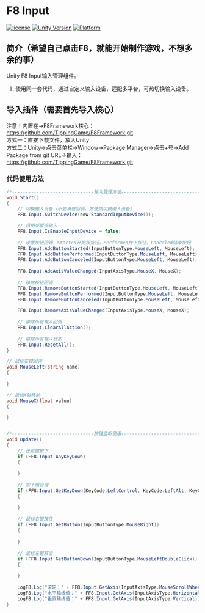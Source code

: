 # F8 Input

[![license](http://img.shields.io/badge/license-MIT-green.svg)](https://opensource.org/licenses/MIT) 
[![Unity Version](https://img.shields.io/badge/unity-2021|2022|2023|6000-blue)](https://unity.com) 
[![Platform](https://img.shields.io/badge/platform-Win%20%7C%20Android%20%7C%20iOS%20%7C%20Mac%20%7C%20Linux%20%7C%20WebGL-orange)]() 

## 简介（希望自己点击F8，就能开始制作游戏，不想多余的事）
Unity F8 Input输入管理组件。
1. 使用同一套代码，通过自定义输入设备，适配多平台，可热切换输入设备。

## 导入插件（需要首先导入核心）
注意！内置在->F8Framework核心：https://github.com/TippingGame/F8Framework.git  
方式一：直接下载文件，放入Unity  
方式二：Unity->点击菜单栏->Window->Package Manager->点击+号->Add Package from git URL->输入：https://github.com/TippingGame/F8Framework.git  

### 代码使用方法
```C#
/*------------------------------输入管理方法------------------------------*/
void Start()
{
    // 切换输入设备（不会清理回调，方便热切换输入设备）
    FF8.Input.SwitchDevice(new StandardInputDevice());

    // 启用或暂停输入
    FF8.Input.IsEnableInputDevice = false;
    
    // 设置按钮回调，Started开始按按钮，Performed按下按钮，Canceled结束按钮
    FF8.Input.AddButtonStarted(InputButtonType.MouseLeft, MouseLeft);
    FF8.Input.AddButtonPerformed(InputButtonType.MouseLeft, MouseLeft);
    FF8.Input.AddButtonCanceled(InputButtonType.MouseLeft, MouseLeft);
    
    FF8.Input.AddAxisValueChanged(InputAxisType.MouseX, MouseX);
    
    // 移除按钮回调
    FF8.Input.RemoveButtonStarted(InputButtonType.MouseLeft, MouseLeft);
    FF8.Input.RemoveButtonPerformed(InputButtonType.MouseLeft, MouseLeft);
    FF8.Input.RemoveButtonCanceled(InputButtonType.MouseLeft, MouseLeft);

    FF8.Input.RemoveAxisValueChanged(InputAxisType.MouseX, MouseX);
    
    // 移除所有输入回调
    FF8.Input.ClearAllAction();
    
    // 移除所有输入状态
    FF8.Input.ResetAll();
}

// 鼠标左键回调
void MouseLeft(string name)
{
    
}

// 鼠标X轴移动
void MouseX(float value)
{

}


/*------------------------------按键监听使用------------------------------*/
void Update()
{
    // 任意键按下
    if (FF8.Input.AnyKeyDown)
    {
        
    }
    
    // 按下组合键
    if (FF8.Input.GetKeyDown(KeyCode.LeftControl, KeyCode.LeftAlt, KeyCode.M))
    {
        
    }
    
    // 鼠标右键按住
    if (FF8.Input.GetButton(InputButtonType.MouseRight))
    {
        
    }
    
    // 鼠标左键双击
    if (FF8.Input.GetButtonDown(InputButtonType.MouseLeftDoubleClick))
    {
        
    }
    
    LogF8.Log("滚轮：" + FF8.Input.GetAxis(InputAxisType.MouseScrollWheel));
    LogF8.Log("水平轴线值：" + FF8.Input.GetAxis(InputAxisType.Horizontal));
    LogF8.Log("垂直轴线值：" + FF8.Input.GetAxis(InputAxisType.Vertical));
}
```


